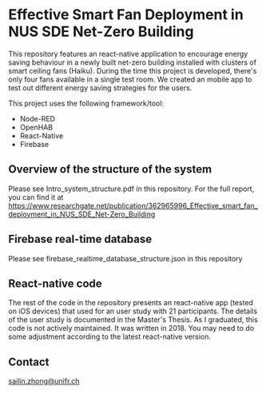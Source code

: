 # Effective Smart Fan Deployment in NUS SDE Net-Zero Building
This repository features an react-native application to encourage energy saving behaviour in a newly built net-zero building installed with clusters of smart ceiling fans (Haiku). During the time this project is developed, there's only four fans available in a single test room. We created an mobile app to test out different energy saving strategies for the users. 

This project uses the following framework/tool:
- Node-RED
- OpenHAB
- React-Native
- Firebase

## Overview of the structure of the system
Please see Intro_system_structure.pdf in this repository. For the full report, you can find it at https://www.researchgate.net/publication/362965996_Effective_smart_fan_deployment_in_NUS_SDE_Net-Zero_Building 

## Firebase real-time database
Please see firebase_realtime_database_structure.json in this repository

## React-native code
The rest of the code in the repository presents an react-native app (tested on iOS devices) that used for an user study with 21 participants. The details of the user study is documented in the Master's Thesis. As I graduated, this code is not actively maintained. It was written in 2018. You may need to do some adjustment according to the latest react-native version. 

## Contact
sailin.zhong@unifr.ch





